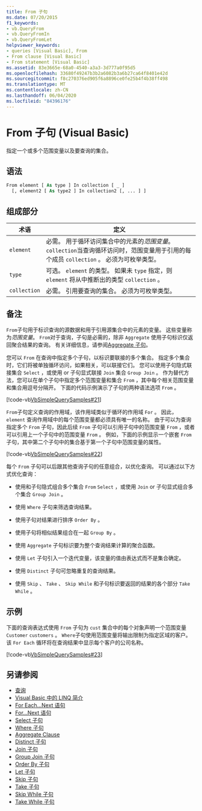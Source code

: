 ```yaml
---
title: From 子句
ms.date: 07/20/2015
f1_keywords:
- vb.QueryFrom
- vb.QueryFromIn
- vb.QueryFromLet
helpviewer_keywords:
- queries [Visual Basic], From
- From clause [Visual Basic]
- From statement [Visual Basic]
ms.assetid: 83e3665e-68a0-4540-a3a3-3d777a0f95d5
ms.openlocfilehash: 33680f49247b3b2a6082b3a6b27ca64f8401e42d
ms.sourcegitcommit: f8c270376ed905f6a8896ce0fe25b4f4b38ff498
ms.translationtype: MT
ms.contentlocale: zh-CN
ms.lasthandoff: 06/04/2020
ms.locfileid: "84396176"
---
```

# <a name="from-clause-visual-basic"></a>From 子句 (Visual Basic)
指定一个或多个范围变量以及要查询的集合。  
  
## <a name="syntax"></a>语法  
  
```vb  
From element [ As type ] In collection [ _ ]  
  [, element2 [ As type2 ] In collection2 [, ... ] ]  
```  
  
## <a name="parts"></a>组成部分  
  
|术语|定义|  
|---|---|  
|`element`|必需。 用于循环访问集合中的元素的*范围变量*。 `collection`当查询循环访问时，范围变量用于引用的每个成员 `collection` 。 必须为可枚举类型。|  
|`type`|可选。 `element` 的类型。 如果未 `type` 指定，则 `element` 将从中推断出的类型 `collection` 。|  
|`collection`|必需。 引用要查询的集合。 必须为可枚举类型。|  
  
## <a name="remarks"></a>备注  
 `From`子句用于标识查询的源数据和用于引用源集合中的元素的变量。 这些变量称为*范围变量*。 `From`对于查询，子句是必需的，除非 `Aggregate` 使用子句标识仅返回聚合结果的查询。 有关详细信息，请参阅[Aggregate 子句](aggregate-clause.md)。  
  
 您可以 `From` 在查询中指定多个子句，以标识要联接的多个集合。 指定多个集合时，它们将被单独循环访问，如果相关，可以联接它们。 您可以使用子句隐式联接集合 `Select` ，或使用 or 子句显式联接 `Join` 集合 `Group Join` 。 作为替代方法，您可以在单个子句中指定多个范围变量和集合 `From` ，其中每个相关范围变量和集合用逗号分隔开。 下面的代码示例演示了子句的两种语法选项 `From` 。  
  
 [!code-vb[VbSimpleQuerySamples#21](~/samples/snippets/visualbasic/VS_Snippets_VBCSharp/VbSimpleQuerySamples/VB/QuerySamples1.vb#21)]  
  
 `From`子句定义查询的作用域，该作用域类似于循环的作用域 `For` 。 因此， `element` 查询作用域中的每个范围变量都必须具有唯一的名称。 由于可以为查询指定多个 `From` 子句，因此后续 `From` 子句可以引用子句中的范围变量 `From` ，或者可以引用上一个子句中的范围变量 `From` 。 例如，下面的示例显示一个嵌套 `From` 子句，其中第二个子句中的集合基于第一个子句中范围变量的属性。  
  
 [!code-vb[VbSimpleQuerySamples#22](~/samples/snippets/visualbasic/VS_Snippets_VBCSharp/VbSimpleQuerySamples/VB/QuerySamples1.vb#22)]  
  
 每个 `From` 子句可以后跟其他查询子句的任意组合，以优化查询。 可以通过以下方式优化查询：  
  
- 使用和子句隐式组合多个集合 `From` `Select` ，或使用 `Join` or 子句显式组合多个集合 `Group Join` 。  
  
- 使用 `Where` 子句来筛选查询结果。  
  
- 使用子句对结果进行排序 `Order By` 。  
  
- 使用子句将相似结果组合在一起 `Group By` 。  
  
- 使用 `Aggregate` 子句标识要为整个查询结果计算的聚合函数。  
  
- 使用 `Let` 子句引入一个迭代变量，该变量的值由表达式而不是集合确定。  
  
- 使用 `Distinct` 子句可忽略重复的查询结果。  
  
- 使用 `Skip` 、 `Take` 、 `Skip While` 和子句标识要返回的结果的各个部分 `Take While` 。  
  
## <a name="example"></a>示例  
 下面的查询表达式使用 `From` 子句为 `cust` 集合中的每个对象声明一个范围变量 `Customer` `customers` 。 `Where`子句使用范围变量将输出限制为指定区域的客户。 该 `For Each` 循环将在查询结果中显示每个客户的公司名称。  
  
 [!code-vb[VbSimpleQuerySamples#23](~/samples/snippets/visualbasic/VS_Snippets_VBCSharp/VbSimpleQuerySamples/VB/QuerySamples1.vb#23)]  
  
## <a name="see-also"></a>另请参阅

- [查询](index.md)
- [Visual Basic 中的 LINQ 简介](../../programming-guide/language-features/linq/introduction-to-linq.md)
- [For Each...Next 语句](../statements/for-each-next-statement.md)
- [For...Next 语句](../statements/for-next-statement.md)
- [Select 子句](select-clause.md)
- [Where 子句](where-clause.md)
- [Aggregate Clause](aggregate-clause.md)
- [Distinct 子句](distinct-clause.md)
- [Join 子句](join-clause.md)
- [Group Join 子句](group-join-clause.md)
- [Order By 子句](order-by-clause.md)
- [Let 子句](let-clause.md)
- [Skip 子句](skip-clause.md)
- [Take 子句](take-clause.md)
- [Skip While 子句](skip-while-clause.md)
- [Take While 子句](take-while-clause.md)
